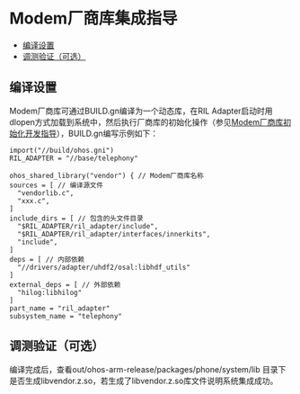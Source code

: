 # Modem厂商库集成指导<a name="ZH-CN_TOPIC_0000001148928023"></a>

-   [编译设置](#section142111565210)
-   [调测验证（可选）](#section114621643195220)

## 编译设置<a name="section142111565210"></a>

Modem厂商库可通过BUILD.gn编译为一个动态库，在RIL Adapter启动时用dlopen方式加载到系统中，然后执行厂商库的初始化操作（参见[Modem厂商库初始化开发指导](Modem厂商库初始化开发指导.md)），BUILD.gn编写示例如下：

```
import("//build/ohos.gni")
RIL_ADAPTER = "//base/telephony"

ohos_shared_library("vendor") { // Modem厂商库名称
sources = [ // 编译源文件
  "vendorlib.c",
  "xxx.c",
]
include_dirs = [ // 包含的头文件目录
  "$RIL_ADAPTER/ril_adapter/include",
  "$RIL_ADAPTER/ril_adapter/interfaces/innerkits",
  "include",
]
deps = [ // 内部依赖
  "//drivers/adapter/uhdf2/osal:libhdf_utils"
]
external_deps = [ // 外部依赖
  "hilog:libhilog"
]
part_name = "ril_adapter"
subsystem_name = "telephony"
```

## 调测验证（可选）<a name="section114621643195220"></a>

编译完成后，查看out/ohos-arm-release/packages/phone/system/lib 目录下是否生成libvendor.z.so，若生成了libvendor.z.so库文件说明系统集成成功。

